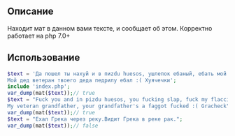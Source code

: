 

Описание
-------
Находит мат в данном вами тексте, и сообщает об этом.
Корректно работает на php 7.0+

Использование
-------
```PHP
$text = 'Да пошел ты нахуй и в пиzdu huesos, ушлепок ебаный, ебать мой вялый хуй!
Мой дед ветеран твоего деда педрилу ебал :( Хуячечки';
include 'index.php';
var_dump(mat($text));// true
$text = "Fuck you and in pizdu huesos, you fucking slap, fuck my flaccid cock!
My veteran grandfather, your grandfather's a faggot fucked :( Gracheck";
var_dump(mat($text));// true
$text = "Ехал Грека через реку.Видит Грека в реке рак.";
var_dump(mat($text));// false
```
